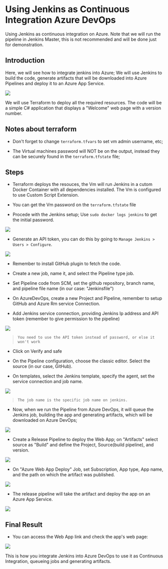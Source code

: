 # Using Jenkins as Continuous Integration Azure DevOps
Using Jenkins as continuous integration on Azure. Note that we will run the pipeline in Jenkins Master, this is not recommended and will be done just for demonstration.

## Introduction

Here, we will see how to integrate jenkins into Azure; We will use Jenkins to build the code, generate artifacts that will be downloaded into Azure Pipelines and deploy it to an Azure App Service.

![](https://github.com/nokorinotsubasa/CI-jenkins-azure/blob/638046f3a426f8f5afe57b4c9c9eec48bbf911cc/images/Architecture.png)

We will use Terraform to deploy all the required resources. The code will be a simple C# application that displays a "Welcome" web page with a version number.

## Notes about terraform

- Don't forget to change `terraform.tfvars` to set vm admin username, etc;

- The Virtual machines password will NOT be on the output, instead they can be securely found in the `terraform.tfstate` file;

## Steps

- Terraform deploys the resouces, the Vm will run Jenkins in a cutom Docker Container with all dependencies installed. The Vm is configured to use Custom Script Extension.

- You can get the Vm password on the `terraform.tfstate` file

- Procede with the Jenkins setup; Use `sudo docker logs jenkins` to get the initial password.

![](https://github.com/nokorinotsubasa/CI-jenkins-azure/blob/638046f3a426f8f5afe57b4c9c9eec48bbf911cc/images/JenkinsSetup.png)

- Generate an API token, you can do this by going to `Manage Jenkins > Users > Configure`.

![](https://github.com/nokorinotsubasa/CI-jenkins-azure/blob/638046f3a426f8f5afe57b4c9c9eec48bbf911cc/images/APIToken.png)

- Remember to install GitHub plugin to fetch the code. 

- Create a new job, name it, and select the Pipeline type job.

- Set Pipeline code from SCM, set the github repository, branch name, and pipeline file name (in our case: "Jenkinsfile")

- On AzureDevOps, create a new Project and Pipeline, remember to setup GitHub and Azure Rm service Connection.

- Add Jenkins service connection, providing Jenkins Ip address and API token (remember to give permission to the pipeline)

![](https://github.com/nokorinotsubasa/CI-jenkins-azure/blob/638046f3a426f8f5afe57b4c9c9eec48bbf911cc/images/JenkinsServiceConnection.png)

>`You need to use the API token instead of password, or else it won't work`

- Click on Verify and safe

- On the Pipeline configuration, choose the classic editor. Select the source (in our case, GitHub).

- On templates, select the Jenkins template, specify the agent, set the service connection and job name.

![](https://github.com/nokorinotsubasa/CI-jenkins-azure/blob/638046f3a426f8f5afe57b4c9c9eec48bbf911cc/images/PipelineSetup.png)

>`The job name is the specific job name on jenkins.`

- Now, when we run the Pipeline from Azure DevOps, it will queue the Jenkins job, building the app and generating artifacts, which will be downloaded on Azure DevOps;

![](https://github.com/nokorinotsubasa/CI-jenkins-azure/blob/638046f3a426f8f5afe57b4c9c9eec48bbf911cc/images/JobLogs.png)

- Create a Release Pipeline to deploy the Web App; on "Artifacts" select source as "Build" and define the Project, Source(build pipeline), and version.

![](https://github.com/nokorinotsubasa/CI-jenkins-azure/blob/638046f3a426f8f5afe57b4c9c9eec48bbf911cc/images/ArtifactSetup2.png)

- On "Azure Web App Deploy" Job, set Subscription, App type, App name, and the path on which the artifact was published.

![](https://github.com/nokorinotsubasa/CI-jenkins-azure/blob/638046f3a426f8f5afe57b4c9c9eec48bbf911cc/images/WebAppPipelineSetup.png)

- The release pipeline will take the artifact and deploy the app on an Azure App Service.

![](https://github.com/nokorinotsubasa/CI-jenkins-azure/blob/638046f3a426f8f5afe57b4c9c9eec48bbf911cc/images/DownloadArtifactsJob.png)

## Final Result

- You can access the Web App link and check the app's web page:

![](https://github.com/nokorinotsubasa/CI-jenkins-azure/blob/638046f3a426f8f5afe57b4c9c9eec48bbf911cc/images/webpage.png)

This is how you integrate Jenkins into Azure DevOps to use it as Continuous Integration, queueing jobs and generating artifacts.
